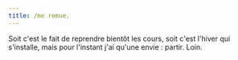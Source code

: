 ```yaml
---
title: /me remue.
---
```


Soit c'est le fait de reprendre bientôt les cours, soit c'est l'hiver qui
s'installe, mais pour l'instant j'ai qu'une envie : partir. Loin.

